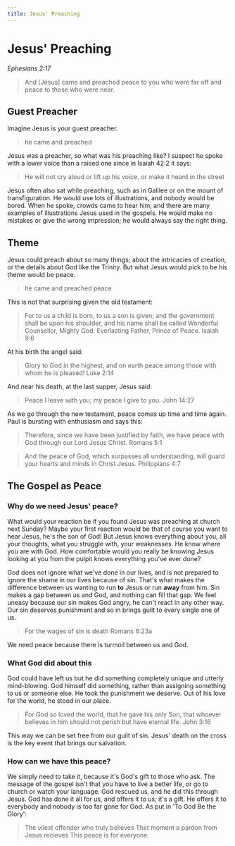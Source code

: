 ```yaml
---
title: Jesus' Preaching
---
```

# Jesus' Preaching
*Ephesians 2:17*
> And [Jesus] came and preached peace to you who were far off and peace to those who were near.

## Guest Preacher
Imagine Jesus is your guest preacher.

> he came and preached

Jesus was a preacher, so what was his preaching like?
I suspect he spoke with a lower voice than a raised one since in Isaiah 42:2 it says:

> He will not cry aloud or lift up his voice, or make it heard in the street

Jesus often also sat while preaching, such as in Galilee or on the mount of transfiguration.
He would use lots of illustrations, and nobody would be bored.
When he spoke, crowds came to hear him, and there are many examples of illustrations Jesus used in the gospels.
He would make no mistakes or give the wrong impression; he would always say the right thing.

## Theme
Jesus could preach about so many things; about the intricacies of creation, or the details about God like the Trinity.
But what Jesus would pick to be his theme would be peace.

> he came and preached peace

This is not that surprising given the old testament:

> For to us a child is born, to us a son is given;
> and the government shall be upon his shoulder,
> and his name shall be called Wonderful Counsellor,
> Mighty God, Everlasting Father, Prince of Peace.
Isaiah 9:6

At his birth the angel said:

> Glory to God in the highest, and on earth peace
> among those with whom he is pleased!
Luke 2:14

And near his death, at the last supper, Jesus said:

> Peace I leave with you; my peace I give to you.
John 14:27

As we go through the new testament, peace comes up time and time again.
Paul is bursting with enthusiasm and says this:

> Therefore, since we have been justified by faith,
> we have peace with God through our Lord Jesus Christ.
Romans 5:1

> And the peace of God, which surpasses all understanding,
> will guard your hearts and minds in Christ Jesus.
Philippians 4:7

## The Gospel as Peace
### Why do we need Jesus' peace?
What would your reaction be if you found Jesus was preaching at church next
Sunday?  Maybe your first reaction would be that of course you want to hear
Jesus, he's the son of God!  But Jesus knows everything about you, all your
thoughts, what you struggle with, your weaknesses.  He know where you are with
God.  How comfortable would you really be knowing Jesus looking at you from the
pulpit knows everything you've ever done?

God does not ignore what we've done in our lives, and is not prepared to ignore
the shame in our lives because of sin.  That's what makes the difference
between us wanting to run **to** Jesus or run **away** from him.
Sin makes a gap between us and God, and nothing can fill that gap.
We feel uneasy because our sin makes God angry, he can't react in any other way.
Our sin deserves punishment and so in brings guilt to every single one of us.

> For the wages of sin is death
Romans 6:23a

We need peace because there is turmoil between us and God.

### What God did about this
God could have left us but he did something completely unique and utterly mind-blowing.
God himself did something, rather than assigning something to us or someone else.
He took the punishment we deserve.
Out of his love for the world, he stood in our place.

> For God so loved the world, that he gave his only Son, that whoever believes
> in him should not perish but have eternal life.
John 3:16

This way we can be set free from our guilt of sin.
Jesus' death on the cross is the key event that brings our salvation.

### How can we have this peace?
We simply need to take it, because it's God's gift to those who ask.
The message of the gospel isn't that you have to live a better life, or go to
church or watch your language.
God rescued us, and he did this through Jesus.
God has done it all for us, and offers it to us; it's a gift.
He offers it to everybody and nobody is too far gone for God.
As put in 'To God Be the Glory':

> The vilest offender who truly believes
> That moment a pardon from Jesus recieves
This peace is for everyone.
